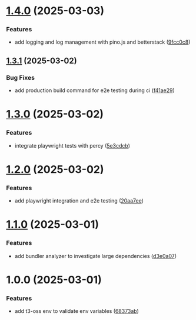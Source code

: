 # [1.4.0](https://github.com/dejongyeong/v3/compare/v1.3.1...v1.4.0) (2025-03-03)


### Features

* add logging and log management with pino.js and betterstack ([9fcc0c8](https://github.com/dejongyeong/v3/commit/9fcc0c8c3004eeac43b15cb7ab50fbfe738748d6))

## [1.3.1](https://github.com/dejongyeong/v3/compare/v1.3.0...v1.3.1) (2025-03-02)


### Bug Fixes

* add production build command for e2e testing during ci ([f41ae29](https://github.com/dejongyeong/v3/commit/f41ae2918e8dde1826e08ad5678d554b161911ef))

# [1.3.0](https://github.com/dejongyeong/v3/compare/v1.2.0...v1.3.0) (2025-03-02)


### Features

* integrate playwright tests with percy ([5e3cdcb](https://github.com/dejongyeong/v3/commit/5e3cdcb287f6caf8cfc2469baf81842e1039adcb))

# [1.2.0](https://github.com/dejongyeong/v3/compare/v1.1.0...v1.2.0) (2025-03-02)


### Features

* add playwright integration and e2e testing ([20aa7ee](https://github.com/dejongyeong/v3/commit/20aa7eef20ef0150aed6cb80f44d245398ab9330))

# [1.1.0](https://github.com/dejongyeong/v3/compare/v1.0.0...v1.1.0) (2025-03-01)


### Features

* add bundler analyzer to investigate large dependencies ([d3e0a07](https://github.com/dejongyeong/v3/commit/d3e0a0758d8d602501e722ff20aa8d0a1a4b2575))

# 1.0.0 (2025-03-01)


### Features

* add t3-oss env to validate env variables ([68373ab](https://github.com/dejongyeong/v3/commit/68373abdeaf4054d6cda414950437dc5e129ec33))
